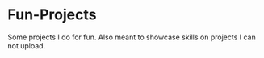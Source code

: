 # Fun-Projects
Some projects I do for fun. Also meant to showcase skills on projects I can not upload. 
